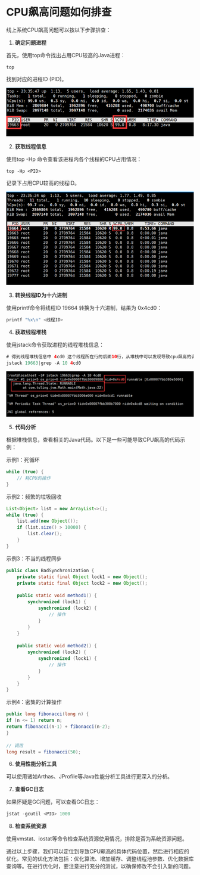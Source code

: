 # CPU飙高问题如何排查

<font style="color:rgba(0, 0, 0, 0.82);">线上系统CPU飙高问题可以按以下步骤排查：</font>

1. **<font style="color:rgba(0, 0, 0, 0.82);">确定问题进程</font>**

<font style="color:rgba(0, 0, 0, 0.82);">首先，使用top命令找出占用CPU较高的Java进程：</font>

```plain
top
```

<font style="color:rgba(0, 0, 0, 0.82);">找到对应的进程ID (PID)。</font>

![1724650124042-4d8e6da5-a32e-4174-8669-68f40a29a8e8.png](./img/M02qu-b2W_Q5XGUp/1724650124042-4d8e6da5-a32e-4174-8669-68f40a29a8e8-265943.png)

2. **<font style="color:rgba(0, 0, 0, 0.82);">获取线程信息</font>**

<font style="color:rgba(0, 0, 0, 0.82);">使用top -Hp</font><font style="color:rgba(0, 0, 0, 0.82);"> </font><font style="color:rgba(0, 0, 0, 0.82);"><PID>命令查看该进程内各个线程的CPU占用情况：</font>

```plain
top -Hp <PID>
```

<font style="color:rgba(0, 0, 0, 0.82);">记录下占用CPU较高的线程ID。</font>

![1724650133740-e843164e-93a9-4cfa-b66a-b5e2dab8514a.png](./img/M02qu-b2W_Q5XGUp/1724650133740-e843164e-93a9-4cfa-b66a-b5e2dab8514a-533289.png)

3. **<font style="color:rgba(0, 0, 0, 0.82);">转换线程ID为十六进制</font>**

<font style="color:rgba(0, 0, 0, 0.82);">使用printf命令将线程ID 19664 转换为十六进制，结果为</font> 0x4cd0<font style="color:rgba(0, 0, 0, 0.82);">：</font>

```java
printf "%x\n" <线程ID>
```

4. **<font style="color:rgba(0, 0, 0, 0.82);">获取线程堆栈</font>**

<font style="color:rgba(0, 0, 0, 0.82);">使用jstack命令获取进程的线程堆栈信息：</font>

```java
# 得到线程堆栈信息中 4cd0 这个线程所在行的后面10行，从堆栈中可以发现导致cpu飙高的调用方法
jstack 19663|grep -A 10 4cd0
```

![1724650226761-875a7f47-019d-4909-8a6f-53209cb9b083.png](./img/M02qu-b2W_Q5XGUp/1724650226761-875a7f47-019d-4909-8a6f-53209cb9b083-281491.png)

5. **<font style="color:rgba(0, 0, 0, 0.82);">代码分析</font>**

<font style="color:rgba(0, 0, 0, 0.82);">根据堆栈信息，查看相关的Java代码。以下是一些可能导致CPU飙高的代码示例：</font>

<font style="color:rgba(0, 0, 0, 0.82);">示例1：死循环</font>

```java
while (true) {  
    // 耗CPU的操作  
}
```

<font style="color:rgba(0, 0, 0, 0.82);">示例2：频繁的垃圾回收</font>

```java
List<Object> list = new ArrayList<>();  
while (true) {  
    list.add(new Object());  
    if (list.size() > 10000) {  
        list.clear();  
    }  
}
```

<font style="color:rgba(0, 0, 0, 0.82);">示例3：不当的线程同步</font>

```java
public class BadSynchronization {  
    private static final Object lock1 = new Object();  
    private static final Object lock2 = new Object();  

    public static void method1() {  
        synchronized (lock1) {  
            synchronized (lock2) {  
                // 操作  
            }  
        }  
    }  

    public static void method2() {  
        synchronized (lock2) {  
            synchronized (lock1) {  
                // 操作  
            }  
        }  
    }  
}
```

<font style="color:rgba(0, 0, 0, 0.82);">示例4：密集的计算操作</font>

```java
public long fibonacci(long n) {  
if (n <= 1) return n;  
return fibonacci(n-1) + fibonacci(n-2);  
}  

// 调用  
long result = fibonacci(50);
```

6. **<font style="color:rgba(0, 0, 0, 0.82);">使用性能分析工具</font>**

<font style="color:rgba(0, 0, 0, 0.82);">可以使用诸如Arthas、JProfile等Java性能分析工具进行更深入的分析。</font>

7. **<font style="color:rgba(0, 0, 0, 0.82);">查看GC日志</font>**

<font style="color:rgba(0, 0, 0, 0.82);">如果怀疑是GC问题，可以查看GC日志：</font>

```java
jstat -gcutil <PID> 1000
```

8. **<font style="color:rgba(0, 0, 0, 0.82);">检查系统资源</font>**

<font style="color:rgba(0, 0, 0, 0.82);">使用vmstat、iostat等命令检查系统资源使用情况，排除是否为系统资源问题。</font>

<font style="color:rgba(0, 0, 0, 0.82);">通过以上步骤，我们可以定位到导致CPU飙高的具体代码位置，然后进行相应的优化。常见的优化方法包括：优化算法、增加缓存、调整线程池参数、优化数据库查询等。在进行优化时，要注意进行充分的测试，以确保修改不会引入新的问题。</font>


